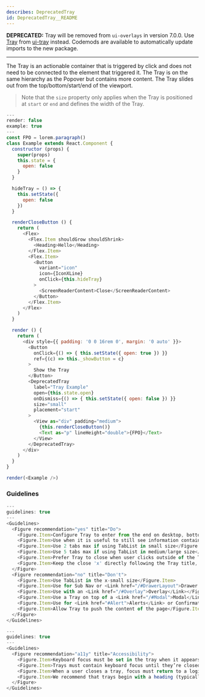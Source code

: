 ```yaml
---
describes: DeprecatedTray
id: DeprecatedTray__README
---
```


**DEPRECATED:** Tray will be removed from `ui-overlays` in version 7.0.0. Use [Tray](#Tray) from [ui-tray](#ui-tray) instead. Codemods are available to automatically update imports to the new package.
***

The Tray is an actionable container that is triggered by click and does not need to be connected to the element that triggered it. The Tray is on the same hierarchy as the Popover but contains more content. The Tray slides out from the top/bottom/start/end of the viewport.

>Note that the `size` property only applies when the Tray is positioned at `start` or `end` and defines the width of the Tray.

```js
---
render: false
example: true
---
const FPO = lorem.paragraph()
class Example extends React.Component {
  constructor (props) {
    super(props)
    this.state = {
      open: false
    }
  }

  hideTray = () => {
    this.setState({
      open: false
    })
  }

  renderCloseButton () {
    return (
      <Flex>
        <Flex.Item shouldGrow shouldShrink>
          <Heading>Hello</Heading>
        </Flex.Item>
        <Flex.Item>
          <Button
            variant="icon"
            icon={IconXLine}
            onClick={this.hideTray}
          >
            <ScreenReaderContent>Close</ScreenReaderContent>
          </Button>
        </Flex.Item>
      </Flex>
    )
  }

  render () {
    return (
      <div style={{ padding: '0 0 16rem 0', margin: '0 auto' }}>
        <Button
          onClick={() => { this.setState({ open: true }) }}
          ref={(c) => this._showButton = c}
        >
          Show the Tray
        </Button>
        <DeprecatedTray
          label="Tray Example"
          open={this.state.open}
          onDismiss={() => { this.setState({ open: false }) }}
          size="small"
          placement="start"
        >
          <View as="div" padding="medium">
            {this.renderCloseButton()}
            <Text as="p" lineHeight="double">{FPO}</Text>
          </View>
        </DeprecatedTray>
      </div>
    )
  }
}

render(<Example />)
```

### Guidelines

```js
---
guidelines: true
---
<Guidelines>
  <Figure recommendation="yes" title="Do">
    <Figure.Item>Configure Tray to enter from the end on desktop, bottom on mobile/tablet</Figure.Item>
    <Figure.Item>Use when it is useful to still see information contained on the page or not lose context of the page that triggered the Tray</Figure.Item>
    <Figure.Item>Use 2 tabs max if using TabList in small size</Figure.Item>
    <Figure.Item>Use 5 tabs max if using TabList in medium/large size</Figure.Item>
    <Figure.Item>Prefer Tray to close when user clicks outside of the Tray</Figure.Item>
    <Figure.Item>Keep the close 'x' directly following the Tray title, no matter what side the Tray slides from</Figure.Item>
  </Figure>
  <Figure recommendation="no" title="Don't">
    <Figure.Item>Use TabList in the x-small size</Figure.Item>
    <Figure.Item>Use for Sub Nav or <Link href="/#DrawerLayout">Drawer Layout</Link></Figure.Item>
    <Figure.Item>Use with an <Link href="/#Overlay">Overlay</Link></Figure.Item>
    <Figure.Item>Use a Tray on top of a <Link href="/#Modal">Modal</Link></Figure.Item>
    <Figure.Item>Use for <Link href="#Alert">Alerts</Link> or Confirmation Dialogs</Figure.Item>
    <Figure.Item>Allow Tray to push the content of the page</Figure.Item>
  </Figure>
</Guidelines>
```

```js
---
guidelines: true
---
<Guidelines>
  <Figure recommendation="a11y" title="Accessibility">
    <Figure.Item>Keyboard focus must be set in the tray when it appears; usually on the first interactive element</Figure.Item>
    <Figure.Item>Trays must contain keyboard focus until they’re closed. This is to ensure that keyboard or screen reader users won't mistakenly interact with background content that is meant to be hidden or inaccessible</Figure.Item>
    <Figure.Item>When a user closes a tray, focus must return to a logical place within the page. This is usually the element that triggered opening the tray</Figure.Item>
    <Figure.Item>We recommend that trays begin with a heading (typically H2)</Figure.Item>
  </Figure>
</Guidelines>
```
